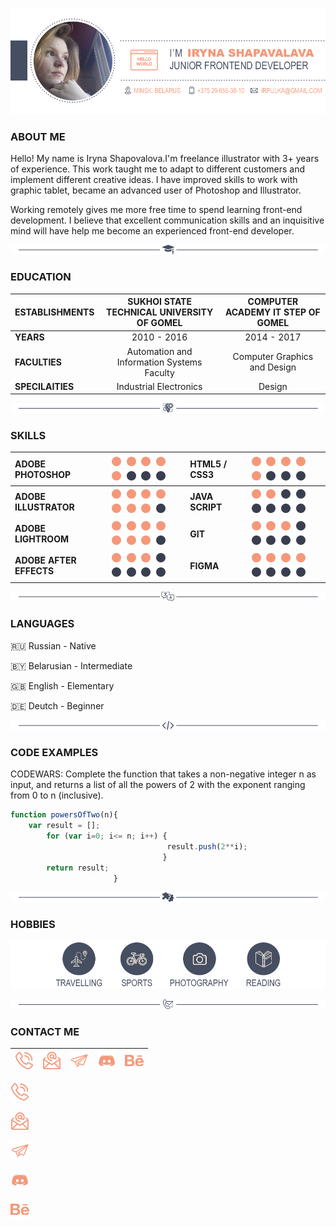 ![Briefly resume about me](/img/resume-about.png)

### ABOUT ME

Hello! My name is Iryna Shapovalova.I'm freelance illustrator with 3+ years of experience. This work taught me to adapt to different customers and implement different creative ideas. I have improved skills to work with graphic tablet, became an advanced user of Photoshop and Illustrator.

Working remotely gives me more free time to spend learning front-end development. I believe that excellent communication skills and an inquisitive mind will have help me become an experienced front-end developer.

![Education](/img/line-education.png)

### EDUCATION

ESTABLISHMENTS|SUKHOI STATE TECHNICAL UNIVERSITY OF GOMEL|COMPUTER ACADEMY IT STEP OF GOMEL
:---|:---:|:---:
**YEARS**|2010 - 2016|2014 - 2017
**FACULTIES**| Automation and Information Systems Faculty|Computer Graphics and Design
**SPECILAITIES**| Industrial Electronics|Design

![Skills](/img/line-skills.png)

### SKILLS

ADOBE PHOTOSHOP|![Circle](/img/cicle-orange.png) ![Circle](/img/cicle-orange.png) ![Circle](/img/cicle-orange.png) ![Circle](/img/cicle-orange.png) ![Circle](/img/cicle-orange.png) ![Circle](/img/cicle-grey.png) ![Circle](/img/cicle-grey.png) ![Circle](/img/cicle-grey.png)|HTML5 / CSS3|![Circle](/img/cicle-orange.png) ![Circle](/img/cicle-orange.png) ![Circle](/img/cicle-orange.png) ![Circle](/img/cicle-orange.png) ![Circle](/img/cicle-orange.png) ![Circle](/img/cicle-grey.png) ![Circle](/img/cicle-grey.png) ![Circle](/img/cicle-grey.png)
:---|:---|:---|:---
**ADOBE ILLUSTRATOR**|![Circle](/img/cicle-orange.png) ![Circle](/img/cicle-orange.png) ![Circle](/img/cicle-orange.png) ![Circle](/img/cicle-orange.png) ![Circle](/img/cicle-orange.png) ![Circle](/img/cicle-orange.png) ![Circle](/img/cicle-orange.png) ![Circle](/img/cicle-grey.png)|**JAVA SCRIPT**|![Circle](/img/cicle-orange.png) ![Circle](/img/cicle-orange.png) ![Circle](/img/cicle-grey.png) ![Circle](/img/cicle-grey.png) ![Circle](/img/cicle-grey.png) ![Circle](/img/cicle-grey.png) ![Circle](/img/cicle-grey.png) ![Circle](/img/cicle-grey.png)
**ADOBE LIGHTROOM**|![Circle](/img/cicle-orange.png) ![Circle](/img/cicle-orange.png) ![Circle](/img/cicle-orange.png) ![Circle](/img/cicle-orange.png) ![Circle](/img/cicle-orange.png) ![Circle](/img/cicle-orange.png) ![Circle](/img/cicle-orange.png) ![Circle](/img/cicle-grey.png)|**GIT**|![Circle](/img/cicle-orange.png) ![Circle](/img/cicle-orange.png) ![Circle](/img/cicle-orange.png) ![Circle](/img/cicle-grey.png) ![Circle](/img/cicle-grey.png) ![Circle](/img/cicle-grey.png) ![Circle](/img/cicle-grey.png) ![Circle](/img/cicle-grey.png)
**ADOBE AFTER EFFECTS**|![Circle](/img/cicle-orange.png) ![Circle](/img/cicle-orange.png) ![Circle](/img/cicle-orange.png) ![Circle](/img/cicle-grey.png) ![Circle](/img/cicle-grey.png) ![Circle](/img/cicle-grey.png) ![Circle](/img/cicle-grey.png) ![Circle](/img/cicle-grey.png)|**FIGMA**|![Circle](/img/cicle-orange.png) ![Circle](/img/cicle-orange.png) ![Circle](/img/cicle-orange.png) ![Circle](/img/cicle-orange.png) ![Circle](/img/cicle-grey.png) ![Circle](/img/cicle-grey.png) ![Circle](/img/cicle-grey.png) ![Circle](/img/cicle-grey.png)

<!--![Skills](/img/skills.png)-->

![Languages](/img/line-languages.png)

### LANGUAGES

🇷🇺 Russian - Native

🇧🇾 Belarusian - Intermediate

🇬🇧 English - Elementary

🇩🇪 Deutch - Beginner

![Code](/img/line-code.png)

### CODE EXAMPLES

CODEWARS: Complete the function that takes a non-negative integer n as input, and returns a list of all the powers of 2 with the exponent ranging from 0 to n (inclusive).

```js
function powersOfTwo(n){
    var result = []; 
        for (var i=0; i<= n; i++) {
                                   result.push(2**i);
                                  }
        return result;
                       }
```

![Hobbies](/img/line-intrerest.png)

### HOBBIES

<!--![Travelling](/img/travelling.png)|![Sports](/img/sports.png)|![Photography](/img/photography.png)|![Reading](/img/reading.png)
:---:|:---:|:---:|:---:
**TRAVELLING**|**SPORTS**|**PHOTOGRAPHY**|**READING**-->

![Hobbies](/img/interest.png)


![Contacts](/img/line-contact.png)

### CONTACT ME

[![Call me](/img/phone.png "Call me: +375296553810")](tel:+375296553810)|[![Email](/img/email.png "Email")](mailto:irpulka@gmail.com)|[![Telegram](/img/telegramm.png "Telegram")](https://t.me/IrLiss)|[![Discort](/img/discort.png "Discort: IriSha#7894")](https://discord.gg/uvPDKUSkxJ)|[![Behance](/img/behance.png "Behance")](https://www.behance.net/irlis)
:---:|:---:|:---:|:---:|:---:

[![Call me](/img/phone.png "Call me: +375296553810")](tel:+375296553810)

[![Email](/img/email.png "Email")](mailto:irpulka@gmail.com)

[![Telegram](/img/telegramm.png "Telegram")](https://t.me/IrLiss)

[![Discort](/img/discort.png "Discort: IriSha#7894")](https://discord.gg/uvPDKUSkxJ)

[![Behance](/img/behance.png "Behance")](https://www.behance.net/irlis)
